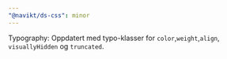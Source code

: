 ```yaml
---
"@navikt/ds-css": minor
---
```


Typography: Oppdatert med typo-klasser for `color`,`weight`,`align`, `visuallyHidden` og `truncated`.

